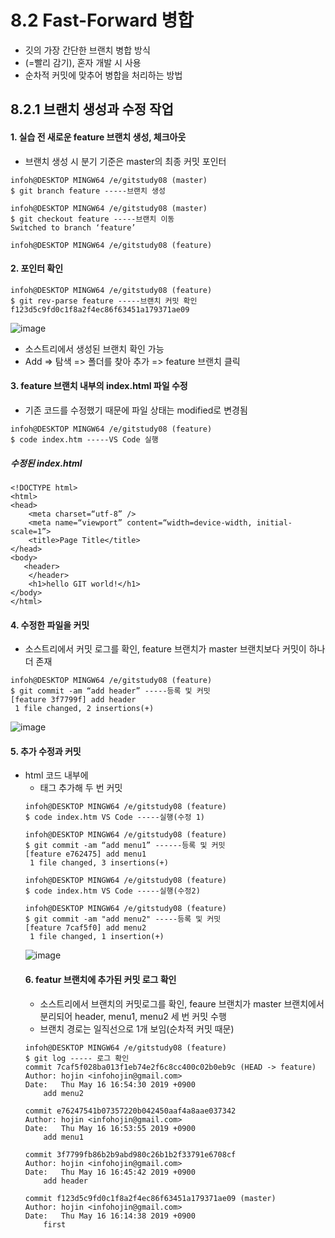 # 8.2 Fast-Forward 병합
- 깃의 가장 간단한 브랜치 병합 방식
- (=빨리 감기), 혼자 개발 시 사용
- 순차적 커밋에 맞추어 병합을 처리하는 방법

## 8.2.1 브랜치 생성과 수정 작업
#### 1. 실습 전 새로운 feature 브랜치 생성, 체크아웃
- 브랜치 생성 시 분기 기준은 master의 최종 커밋 포인터
```
infoh@DESKTOP MINGW64 /e/gitstudy08 (master)
$ git branch feature -----브랜치 생성

infoh@DESKTOP MINGW64 /e/gitstudy08 (master)
$ git checkout feature -----브랜치 이동
Switched to branch ‘feature’

infoh@DESKTOP MINGW64 /e/gitstudy08 (feature)
```
#### 2. 포인터 확인
```
infoh@DESKTOP MINGW64 /e/gitstudy08 (feature)
$ git rev-parse feature -----브랜치 커밋 확인
f123d5c9fd0c1f8a2f4ec86f63451a179371ae09
```
![image](https://user-images.githubusercontent.com/106071623/196872457-dab7a9af-aef2-49b8-ba9e-379fdc0aa56d.png)
- 소스트리에서 생성된 브랜치 확인 가능
- Add => 탐색 => 폴더를 찾아 추가 => feature 브랜치 클릭
#### 3. feature 브랜치 내부의 index.html 파일 수정
- 기존 코드를 수정했기 때문에 파일 상태는 modified로 변경됨
```
infoh@DESKTOP MINGW64 /e/gitstudy08 (feature)
$ code index.htm -----VS Code 실행
```
##### 수정된 index.html
```
<!DOCTYPE html>
<html>
<head>
    <meta charset=“utf-8” />
    <meta name=“viewport” content=“width=device-width, initial-scale=1”>
    <title>Page Title</title>
</head>
<body>
   <header> 
    </header>
    <h1>hello GIT world!</h1>
</body>
</html>
```
#### 4. 수정한 파일을 커밋
- 소스트리에서 커밋 로그를 확인, feature 브랜치가 master 브랜치보다 커밋이 하나 더 존재
```
infoh@DESKTOP MINGW64 /e/gitstudy08 (feature)
$ git commit -am “add header” -----등록 및 커밋
[feature 3f7799f] add header
 1 file changed, 2 insertions(+)
```
![image](https://user-images.githubusercontent.com/106071623/196873379-eff7b642-6ee4-4508-9d7d-c833c0d60622.png)

#### 5. 추가 수정과 커밋
- html 코드 내부에 <ul><li> 태그 추가해 두 번 커밋
```
infoh@DESKTOP MINGW64 /e/gitstudy08 (feature)
$ code index.htm VS Code -----실행(수정 1)
```
```
infoh@DESKTOP MINGW64 /e/gitstudy08 (feature)
$ git commit -am “add menu1” ------등록 및 커밋
[feature e762475] add menu1
 1 file changed, 3 insertions(+)
  
infoh@DESKTOP MINGW64 /e/gitstudy08 (feature)
$ code index.htm VS Code -----실행(수정2)
```
```
infoh@DESKTOP MINGW64 /e/gitstudy08 (feature)
$ git commit -am "add menu2" -----등록 및 커밋
[feature 7caf5f0] add menu2
 1 file changed, 1 insertion(+)
```
![image](https://user-images.githubusercontent.com/106071623/196874009-395dc96f-69f2-4804-a709-ea809d16e49a.png) <br>

#### 6. featur 브랜치에 추가된 커밋 로그 확인
- 소스트리에서 브랜치의 커밋로그를 확인, feaure 브랜치가 master 브랜치에서 분리되어 header, menu1, menu2 세 번 커밋 수행
- 브랜치 경로는 일직선으로 1개 보임(순차적 커밋 때문)
```
infoh@DESKTOP MINGW64 /e/gitstudy08 (feature)
$ git log ----- 로그 확인
commit 7caf5f028ba013f1eb74e2f6c8cc400c02b0eb9c (HEAD -> feature)
Author: hojin <infohojin@gmail.com>
Date:   Thu May 16 16:54:30 2019 +0900
    add menu2

commit e76247541b07357220b042450aaf4a8aae037342
Author: hojin <infohojin@gmail.com>
Date:   Thu May 16 16:53:55 2019 +0900
    add menu1

commit 3f7799fb86b2b9abd980c26b1b2f33791e6708cf
Author: hojin <infohojin@gmail.com>
Date:   Thu May 16 16:45:42 2019 +0900
    add header

commit f123d5c9fd0c1f8a2f4ec86f63451a179371ae09 (master)
Author: hojin <infohojin@gmail.com>
Date:   Thu May 16 16:14:38 2019 +0900
    first
```
